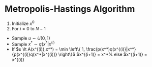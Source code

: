 # Metropolis-Hastings Algorithm

1. Initialize $x^{0}$
2. For $i=0$ to $N-1$
- Sample $u \sim U(0,1)$
- Sample $x^* \sim q(x^* | x^{(i)}$
- If $u \lt A(x^{(i)},x^*) = \min \left\{ 1, \frac{p(x^*)q(x^{(i)}|x^*}{p(x^{(i)}q(x^*|x^{(i)}}  \right\}$
       $x^{(i+1)} = x^*%
  else
       $x^{(i+1)} = x^{(i)}
